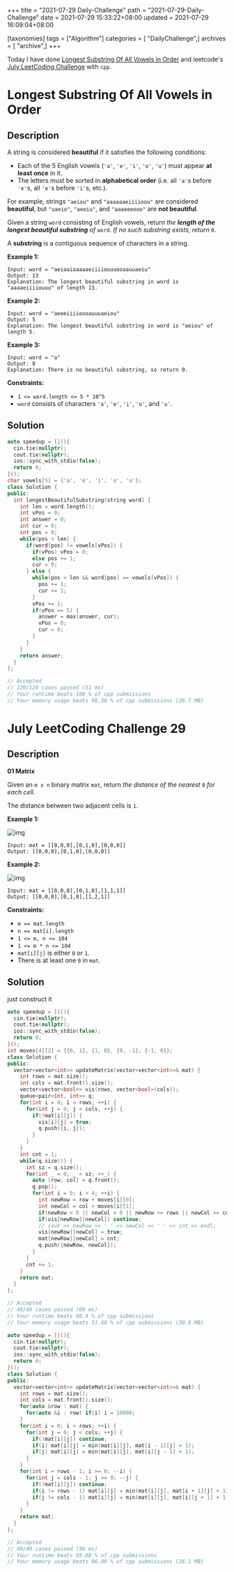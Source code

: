 +++
title = "2021-07-29 Daily-Challenge"
path = "2021-07-29-Daily-Challenge"
date = 2021-07-29 15:33:22+08:00
updated = 2021-07-29 16:09:04+08:00

[taxonomies]
tags = ["Algorithm"]
categories = [ "DailyChallenge",]
archives = [ "archive",]
+++

Today I have done [Longest Substring Of All Vowels in Order](https://leetcode.com/problems/longest-substring-of-all-vowels-in-order/description/) and leetcode's [July LeetCoding Challenge](https://leetcode.com/explore/challenge/card/july-leetcoding-challenge-2021/612/week-5-july-29th-july-31st/3831/) with `cpp`.

<!-- more -->

# Longest Substring Of All Vowels in Order

## Description

A string is considered **beautiful** if it satisfies the following conditions:

- Each of the 5 English vowels (`'a'`, `'e'`, `'i'`, `'o'`, `'u'`) must appear **at least once** in it.
- The letters must be sorted in **alphabetical order** (i.e. all `'a'`s before `'e'`s, all `'e'`s before `'i'`s, etc.).

For example, strings `"aeiou"` and `"aaaaaaeiiiioou"` are considered **beautiful**, but `"uaeio"`, `"aeoiu"`, and `"aaaeeeooo"` are **not beautiful**.

Given a string `word` consisting of English vowels, return *the **length of the longest beautiful substring** of* `word`*. If no such substring exists, return* `0`.

A **substring** is a contiguous sequence of characters in a string.

 

**Example 1:**

```
Input: word = "aeiaaioaaaaeiiiiouuuooaauuaeiu"
Output: 13
Explanation: The longest beautiful substring in word is "aaaaeiiiiouuu" of length 13.
```

**Example 2:**

```
Input: word = "aeeeiiiioooauuuaeiou"
Output: 5
Explanation: The longest beautiful substring in word is "aeiou" of length 5.
```

**Example 3:**

```
Input: word = "a"
Output: 0
Explanation: There is no beautiful substring, so return 0.
```

 

**Constraints:**

- `1 <= word.length <= 5 * 10^5`
- `word` consists of characters `'a'`, `'e'`, `'i'`, `'o'`, and `'u'`.

## Solution

``` cpp
auto speedup = [](){
  cin.tie(nullptr);
  cout.tie(nullptr);
  ios::sync_with_stdio(false);
  return 0;
}();
char vowels[5] = {'a', 'e', 'i', 'o', 'u'};
class Solution {
public:
  int longestBeautifulSubstring(string word) {
    int len = word.length();
    int vPos = 0;
    int answer = 0;
    int cur = 0;
    int pos = 0;
    while(pos < len) {
      if(word[pos] != vowels[vPos]) {
        if(vPos) vPos = 0;
        else pos += 1;
        cur = 0;
      } else {
        while(pos < len && word[pos] == vowels[vPos]) {
          pos += 1;
          cur += 1;
        }
        vPos += 1;
        if(vPos == 5) {
          answer = max(answer, cur);
          vPos = 0;
          cur = 0;
        }
      }
    }
    return answer;
  }
};

// Accepted
// 120/120 cases passed (51 ms)
// Your runtime beats 100 % of cpp submissions
// Your memory usage beats 98.36 % of cpp submissions (26.7 MB)
```

# July LeetCoding Challenge 29

## Description

**01 Matrix**

Given an `m x n` binary matrix `mat`, return *the distance of the nearest* `0` *for each cell*.

The distance between two adjacent cells is `1`.

 

**Example 1:**

![img](https://assets.leetcode.com/uploads/2021/04/24/01-1-grid.jpg)

```
Input: mat = [[0,0,0],[0,1,0],[0,0,0]]
Output: [[0,0,0],[0,1,0],[0,0,0]]
```

**Example 2:**

![img](https://assets.leetcode.com/uploads/2021/04/24/01-2-grid.jpg)

```
Input: mat = [[0,0,0],[0,1,0],[1,1,1]]
Output: [[0,0,0],[0,1,0],[1,2,1]]
```

 

**Constraints:**

- `m == mat.length`
- `n == mat[i].length`
- `1 <= m, n <= 104`
- `1 <= m * n <= 104`
- `mat[i][j]` is either `0` or `1`.
- There is at least one `0` in `mat`.

## Solution

just construct it

``` cpp
auto speedup = [](){
  cin.tie(nullptr);
  cout.tie(nullptr);
  ios::sync_with_stdio(false);
  return 0;
}();
int moves[4][2] = {{0, 1}, {1, 0}, {0, -1}, {-1, 0}};
class Solution {
public:
  vector<vector<int>> updateMatrix(vector<vector<int>>& mat) {
    int rows = mat.size();
    int cols = mat.front().size();
    vector<vector<bool>> vis(rows, vector<bool>(cols));
    queue<pair<int, int>> q;
    for(int i = 0; i < rows; ++i) {
      for(int j = 0; j < cols; ++j) {
        if(!mat[i][j]) {
          vis[i][j] = true;
          q.push({i, j});
        }
      }
    }
    int cnt = 1;
    while(q.size()) {
      int sz = q.size();
      for(int _ = 0; _ < sz; ++_) {
        auto [row, col] = q.front();
        q.pop();
        for(int i = 0; i < 4; ++i) {
          int newRow = row + moves[i][0];
          int newCol = col + moves[i][1];
          if(newRow < 0 || newCol < 0 || newRow >= rows || newCol >= cols) continue;
          if(vis[newRow][newCol]) continue;
          // cout << newRow << ' ' << newCol << ' ' << cnt << endl;
          vis[newRow][newCol] = true;
          mat[newRow][newCol] = cnt;
          q.push({newRow, newCol});
        }
      }
      cnt += 1;
    }
    return mat;
  }
};

// Accepted
// 49/49 cases passed (60 ms)
// Your runtime beats 90.4 % of cpp submissions
// Your memory usage beats 31.48 % of cpp submissions (30.8 MB)
```

``` cpp
auto speedup = [](){
  cin.tie(nullptr);
  cout.tie(nullptr);
  ios::sync_with_stdio(false);
  return 0;
}();
class Solution {
public:
  vector<vector<int>> updateMatrix(vector<vector<int>>& mat) {
    int rows = mat.size();
    int cols = mat.front().size();
    for(auto &row : mat) {
      for(auto &i : row) if(i) i = 10000;
    }
    for(int i = 0; i < rows; ++i) {
      for(int j = 0; j < cols; ++j) {
        if(!mat[i][j]) continue;
        if(i) mat[i][j] = min(mat[i][j], mat[i - 1][j] + 1);
        if(j) mat[i][j] = min(mat[i][j], mat[i][j - 1] + 1);
      }
    }
    for(int i = rows - 1; i >= 0; --i) {
      for(int j = cols - 1; j >= 0; --j) {
        if(!mat[i][j]) continue;
        if(i != rows - 1) mat[i][j] = min(mat[i][j], mat[i + 1][j] + 1);
        if(j != cols - 1) mat[i][j] = min(mat[i][j], mat[i][j + 1] + 1);
      }
    }
    return mat;
  }
};

// Accepted
// 49/49 cases passed (56 ms)
// Your runtime beats 95.88 % of cpp submissions
// Your memory usage beats 96.98 % of cpp submissions (26.1 MB)
```

